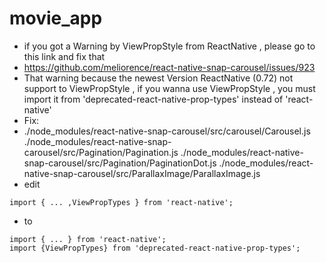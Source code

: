 # movie_app

- if you got a Warning by ViewPropStyle from ReactNative , please go to this link and fix that
- https://github.com/meliorence/react-native-snap-carousel/issues/923
- That warning because the newest Version ReactNative (0.72) not support to ViewPropStyle , if you wanna use ViewPropStyle , you must import it from 'deprecated-react-native-prop-types' instead of 'react-native'
- Fix:
- ./node_modules/react-native-snap-carousel/src/carousel/Carousel.js
./node_modules/react-native-snap-carousel/src/Pagination/Pagination.js
./node_modules/react-native-snap-carousel/src/Pagination/PaginationDot.js
./node_modules/react-native-snap-carousel/src/ParallaxImage/ParallaxImage.js
- edit
```
import { ... ,ViewPropTypes } from 'react-native';
```
- to
```
import { ... } from 'react-native';
import {ViewPropTypes} from 'deprecated-react-native-prop-types';
```
